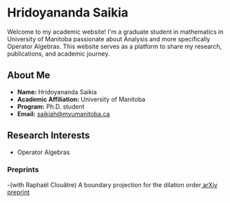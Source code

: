 # Hridoyananda Saikia

Welcome to my academic website! I'm a graduate student in mathematics in University of Manitoba passionate about Analysis and more specifically Operator Algebras. This website serves as a platform to share my research, publications, and academic journey.

## About Me

- **Name:** Hridoyananda Saikia
- **Academic Affiliation:** University of Manitoba
- **Program:** Ph.D. student
- **Email:** saikiah@myumanitoba.ca

## Research Interests

- Operator Algebras


### Preprints

-(with Raphaël Clouâtre) A boundary projection for the dilation order[ arXiv preprint](https://arxiv.org/abs/2310.17601)
